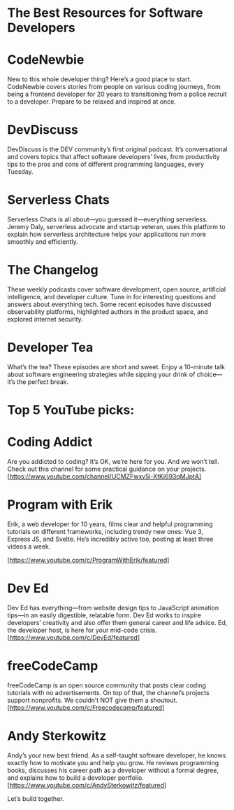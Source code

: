 # The Best Resources for Software Developers

# CodeNewbie

New to this whole developer thing? Here’s a good place to start. CodeNewbie covers stories from people on various coding journeys, from being a frontend developer for 20 years to transitioning from a police recruit to a developer. Prepare to be relaxed and inspired at once.


# DevDiscuss
 DevDiscuss is the DEV community’s first original podcast. It’s conversational and covers topics that affect software developers’ lives, from productivity tips to the pros and cons of different programming languages, every Tuesday.

# Serverless Chats
Serverless Chats is all about—you guessed it—everything serverless. Jeremy Daly, serverless advocate and startup veteran, uses this platform to explain how serverless architecture helps your applications run more smoothly and efficiently.

# The Changelog

These weekly podcasts cover software development, open source, artificial intelligence, and developer culture. Tune in for interesting questions and answers about everything tech. Some recent episodes have discussed observability platforms, highlighted authors in the product space, and explored internet security.

 #  Developer Tea
What’s the tea? These episodes are short and sweet. Enjoy a 10-minute talk about software engineering strategies while sipping your drink of choice—it’s the perfect break.



 # Top 5 YouTube picks:
 
# Coding Addict



Are you addicted to coding? It’s OK, we’re here for you. And we won’t tell. Check out this channel for some practical guidance on your projects.
[https://www.youtube.com/channel/UCMZFwxv5l-XtKi693qMJptA]


# Program with Erik



Erik, a web developer for 10 years, films clear and helpful programming tutorials on different frameworks, including trendy new ones: Vue 3, Express JS, and Svelte. He’s incredibly active too, posting at least three videos a week.

[https://www.youtube.com/c/ProgramWithErik/featured]

# Dev Ed


Dev Ed has everything—from website design tips to JavaScript animation tips—in an easily digestible, relatable form. Dev Ed works to inspire developers’ creativity and also offer them general career and life advice. Ed, the developer host, is here for your mid-code crisis.
[https://www.youtube.com/c/DevEd/featured]

# freeCodeCamp


freeCodeCamp is an open source community that posts clear coding tutorials with no advertisements. On top of that, the channel’s projects support nonprofits. We couldn’t NOT give them a shoutout.
[https://www.youtube.com/c/Freecodecamp/featured]

# Andy Sterkowitz



Andy’s your new best friend. As a self-taught software developer, he knows exactly how to motivate you and help you grow. He reviews programming books, discusses his career path as a developer without a formal degree, and explains how to build a developer portfolio.
[https://www.youtube.com/c/AndySterkowitz/featured]


 Let’s build together.
